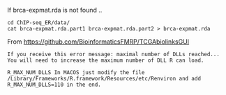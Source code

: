 
If brca-expmat.rda is not found ..

```
cd ChIP-seq_ER/data/
cat brca-expmat.rda.part1 brca-expmat.rda.part2 > brca-expmat.rda
```

From https://github.com/BioinformaticsFMRP/TCGAbiolinksGUI

```
If you receive this error message: maximal number of DLLs reached... 
You will need to increase the maximum number of DLL R can load. 

R_MAX_NUM_DLLS In MACOS just modify the file /Library/Frameworks/R.framework/Resources/etc/Renviron and add R_MAX_NUM_DLLS=110 in the end.

```

